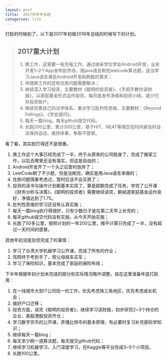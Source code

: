 ```yaml
---
layout: post
title:  2017年年中总结
categories: life
---
```

打脸的时候到了，以下是2017年初做2016年总结的时候写下的计划。

> ## 2017重大计划
> 1. 换工作，这需要一些充电工作，通过纳米学位学会Android开发，业余开发1~2个App发布到市场，用java语言刷完leetcode算法题，适当学习Java语言满足Android开发和刷题的需求；
> 2. 伴随换工作的还有住房问题需要解决；
> 3. 继续深入学习投资，主要教材《聪明的投资者》、《手把手教你读财报》，以家庭基金形式运作投资，每月底发布净值和投资小结，减少归并投资账户。
> 4. 继续完善自己的治学体系，重点学习批判性思维，主要教材：《Beyond Fellings》、《学会提问》。
> 5. 每天一篇blog，每天github提交代码。
> 6. 长跑200公里，累计300公里，基于HIT、NEAT等理念在时间紧张时设法保持运动，维持体重，争取不感冒。

看了看，其实脸打得还不是很重。

1. 换工作这个大事已经完成了一半，终于从原来的公司脱身了，完成了搬家工作，以后去哪里还没有落实，但这是自由的；
2. Android开发开了一个头之后暂时放弃了；
3. LeetCode刷了不少题，但是没刷完，确实是用Java语言来做的；
4. 住房问题慎重考虑过，暂时应该不会买房了；
5. 投资的读书与操作计划都基本实现了，算是超额完成了任务，学完了公开课《财务分析与决策》，《聪明的投资者》需要继续读完，朝闻道家庭基金运作良好，净值达到了1.75。
6. 批判性思维的学习还没有认真实施；
7. 每天一篇blog执行得很好，只有少数日子是在第二天早上补完的；
8. 每天github提交代码没有实施，从今天开始实施；
9. 长跑了50多公里，按照计划的一年200公里，摊平计算只完成了一半，没有超过一天时间的感冒。

其他年初没提及但完成了的事情：

1. 学习了台湾大学机器学习公开课，完成了所有的作业；
2. 驾照终于考到手了，帮父母挑车买车；
3. 学习了保险知识，基本完成了家庭的保险布局；

下半年根据年初计划未完成的部分和实际情况略作调整，挂在这里准备年底打脸用：

1. 在一线城市大型IT公司找一份工作，优先考虑珠三角地区，优先考虑成长机会；
2. 做好户口迁移；
3. 投资方面，读完《聪明的投资者》，继续学习读财报，初步研究2~3个持仓的企业，美股港股投资开仓；
4. 学习数字货币的公开课，弄懂比特币的基本原理，有必要时复习补充密码学知识；
5. 继续每天一篇blog；
6. 每天至少刷一道算法题，每天提交github代码；
7. 继续学习机器学习，入门深度学习，在Kaggle等平台完成3~5个小项目。
8. 长跑100公里。